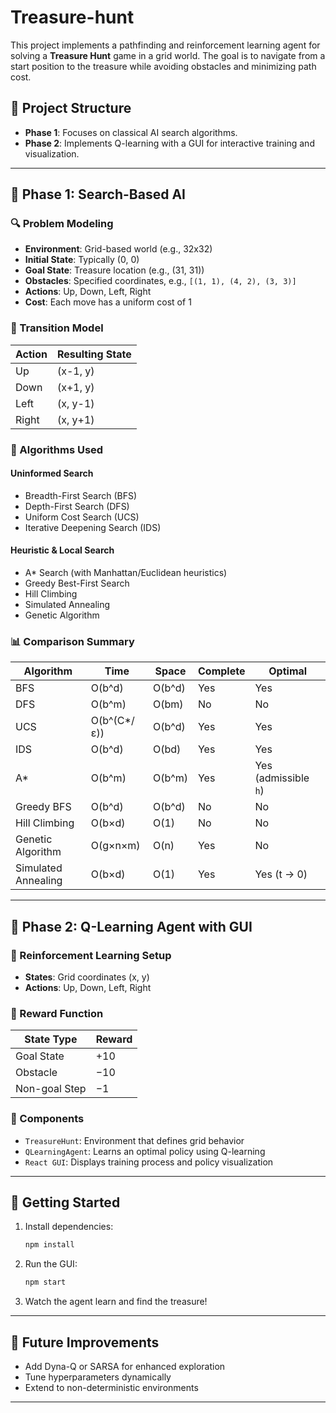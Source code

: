 # Treasure-hunt

This project implements a pathfinding and reinforcement learning agent for solving a **Treasure Hunt** game in a grid world. The goal is to navigate from a start position to the treasure while avoiding obstacles and minimizing path cost.

## 📁 Project Structure

- **Phase 1**: Focuses on classical AI search algorithms.
- **Phase 2**: Implements Q-learning with a GUI for interactive training and visualization.

---

## 📌 Phase 1: Search-Based AI

### 🔍 Problem Modeling

- **Environment**: Grid-based world (e.g., 32x32)
- **Initial State**: Typically (0, 0)
- **Goal State**: Treasure location (e.g., (31, 31))
- **Obstacles**: Specified coordinates, e.g., `[(1, 1), (4, 2), (3, 3)]`
- **Actions**: Up, Down, Left, Right
- **Cost**: Each move has a uniform cost of 1

### 🔄 Transition Model

| Action | Resulting State     |
|--------|---------------------|
| Up     | (x-1, y)            |
| Down   | (x+1, y)            |
| Left   | (x, y-1)            |
| Right  | (x, y+1)            |

### 🧠 Algorithms Used

#### **Uninformed Search**
- Breadth-First Search (BFS)
- Depth-First Search (DFS)
- Uniform Cost Search (UCS)
- Iterative Deepening Search (IDS)

#### **Heuristic & Local Search**
- A* Search (with Manhattan/Euclidean heuristics)
- Greedy Best-First Search
- Hill Climbing
- Simulated Annealing
- Genetic Algorithm

### 📊 Comparison Summary

| Algorithm            | Time       | Space      | Complete | Optimal |
|----------------------|------------|------------|----------|---------|
| BFS                  | O(b^d)     | O(b^d)     | Yes      | Yes     |
| DFS                  | O(b^m)     | O(bm)      | No       | No      |
| UCS                  | O(b^(C*/ε))| O(b^d)     | Yes      | Yes     |
| IDS                  | O(b^d)     | O(bd)      | Yes      | Yes     |
| A*                   | O(b^m)     | O(b^m)     | Yes      | Yes (admissible `h`) |
| Greedy BFS           | O(b^d)     | O(b^d)     | No       | No      |
| Hill Climbing        | O(b×d)     | O(1)       | No       | No      |
| Genetic Algorithm    | O(g×n×m)   | O(n)       | Yes      | No      |
| Simulated Annealing  | O(b×d)     | O(1)       | Yes      | Yes (t → 0) |

---

## 📌 Phase 2: Q-Learning Agent with GUI

### 🧠 Reinforcement Learning Setup

- **States**: Grid coordinates (x, y)
- **Actions**: Up, Down, Left, Right

### 🎯 Reward Function

| State Type       | Reward     |
|------------------|------------|
| Goal State       | +10        |
| Obstacle         | −10        |
| Non-goal Step    | −1         |

### 🧩 Components

- `TreasureHunt`: Environment that defines grid behavior
- `QLearningAgent`: Learns an optimal policy using Q-learning
- `React GUI`: Displays training process and policy visualization

---

## 🚀 Getting Started

1. Install dependencies:
    ```bash
    npm install
    ```

2. Run the GUI:
    ```bash
    npm start
    ```

3. Watch the agent learn and find the treasure!

---

## 🧠 Future Improvements

- Add Dyna-Q or SARSA for enhanced exploration
- Tune hyperparameters dynamically
- Extend to non-deterministic environments

---
